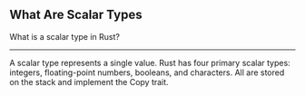 ## What Are Scalar Types

What is a scalar type in Rust?

---

A scalar type represents a single value. Rust has four primary scalar types: integers, floating-point numbers, booleans, and characters. All are stored on the stack and implement the Copy trait.

